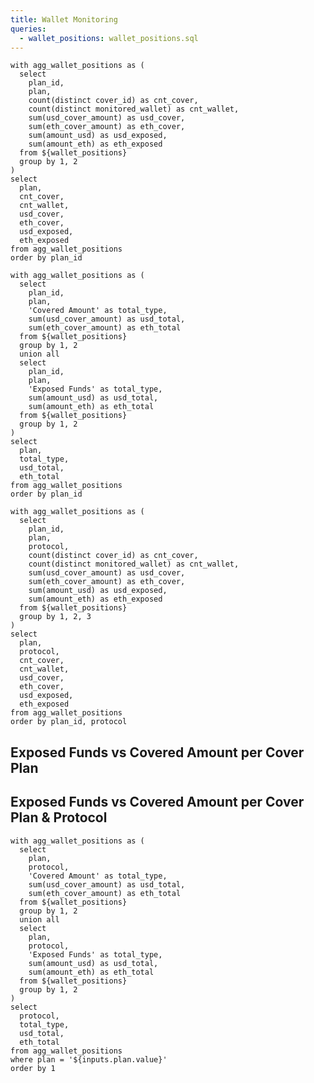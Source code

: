 ```yaml
---
title: Wallet Monitoring
queries:
  - wallet_positions: wallet_positions.sql
---
```


```plan_list
with agg_wallet_positions as (
  select
    plan_id,
    plan,
    count(distinct cover_id) as cnt_cover,
    count(distinct monitored_wallet) as cnt_wallet,
    sum(usd_cover_amount) as usd_cover,
    sum(eth_cover_amount) as eth_cover,
    sum(amount_usd) as usd_exposed,
    sum(amount_eth) as eth_exposed
  from ${wallet_positions}
  group by 1, 2
)
select
  plan,
  cnt_cover,
  cnt_wallet,
  usd_cover,
  eth_cover,
  usd_exposed,
  eth_exposed
from agg_wallet_positions
order by plan_id
```

```plan_stack
with agg_wallet_positions as (
  select
    plan_id,
    plan,
    'Covered Amount' as total_type,
    sum(usd_cover_amount) as usd_total,
    sum(eth_cover_amount) as eth_total
  from ${wallet_positions}
  group by 1, 2
  union all
  select
    plan_id,
    plan,
    'Exposed Funds' as total_type,
    sum(amount_usd) as usd_total,
    sum(amount_eth) as eth_total
  from ${wallet_positions}
  group by 1, 2
)
select
  plan,
  total_type,
  usd_total,
  eth_total
from agg_wallet_positions
order by plan_id
```

```plan_protocol_list
with agg_wallet_positions as (
  select
    plan_id,
    plan,
    protocol,
    count(distinct cover_id) as cnt_cover,
    count(distinct monitored_wallet) as cnt_wallet,
    sum(usd_cover_amount) as usd_cover,
    sum(eth_cover_amount) as eth_cover,
    sum(amount_usd) as usd_exposed,
    sum(amount_eth) as eth_exposed
  from ${wallet_positions}
  group by 1, 2, 3
)
select
  plan,
  protocol,
  cnt_cover,
  cnt_wallet,
  usd_cover,
  eth_cover,
  usd_exposed,
  eth_exposed
from agg_wallet_positions
order by plan_id, protocol
```

## Exposed Funds vs Covered Amount per Cover Plan

<DataTable data={plan_list}>
  <Column id=plan title="plan"/>
  <Column id=cnt_cover title="# covers" />
  <Column id=cnt_wallet title="# wallets" />
  <Column id=usd_cover title="cover ($)" />
  <Column id=eth_cover title="cover (Ξ)" />
  <Column id=usd_exposed title="funds exposed ($)" />
  <Column id=eth_exposed title="funds exposed (Ξ)" />
</DataTable>

<Tabs>
  <Tab label='USD'>
    <BarChart 
      data={plan_stack}
      title='Totals'
      x=plan
      y=usd_total
      series=total_type
      swapXY=true
    />
    <BarChart 
      data={plan_stack}
      title='% Share'
      x=plan
      y=usd_total
      series=total_type
      type=stacked100
      labels=true
      swapXY=true
    />
  </Tab>
  <Tab label='ETH'>
    <BarChart 
      data={plan_stack}
      title='Totals'
      x=plan
      y=eth_total
      series=total_type
      swapXY=true
    />
    <BarChart 
      data={plan_stack}
      title="% Share"
      x=plan
      y=eth_total
      series=total_type
      type=stacked100
      labels=true
      swapXY=true
    />
  </Tab>
</Tabs>

## Exposed Funds vs Covered Amount per Cover Plan & Protocol

<DataTable data={plan_protocol_list}>
  <Column id=plan title="plan" />
  <Column id=protocol title="protocol"/>
  <Column id=cnt_cover title="# covers" />
  <Column id=cnt_wallet title="# wallets" />
  <Column id=usd_cover title="cover ($)" />
  <Column id=eth_cover title="cover (Ξ)" />
  <Column id=usd_exposed title="funds exposed ($)" />
  <Column id=eth_exposed title="funds exposed (Ξ)" />
</DataTable>

<Dropdown name=plan title="Select Plan" defaultValue="Entry Cover">
    <DropdownOption value="Entry Cover"/>
    <DropdownOption value="Essential Cover"/>
    <DropdownOption value="Elite Cover"/>
</Dropdown>

```protocol_stack
with agg_wallet_positions as (
  select
    plan,
    protocol,
    'Covered Amount' as total_type,
    sum(usd_cover_amount) as usd_total,
    sum(eth_cover_amount) as eth_total
  from ${wallet_positions}
  group by 1, 2
  union all
  select
    plan,
    protocol,
    'Exposed Funds' as total_type,
    sum(amount_usd) as usd_total,
    sum(amount_eth) as eth_total
  from ${wallet_positions}
  group by 1, 2
)
select
  protocol,
  total_type,
  usd_total,
  eth_total
from agg_wallet_positions
where plan = '${inputs.plan.value}'
order by 1
```

<Tabs>
  <Tab label='USD'>
    <BarChart 
      data={protocol_stack}
      title='Totals'
      x=protocol
      y=usd_total
      series=total_type
      swapXY=true
    />
    <BarChart 
      data={protocol_stack}
      title='% Share'
      x=protocol
      y=usd_total
      series=total_type
      type=stacked100
      labels=true
      swapXY=true
    />
  </Tab>
  <Tab label='ETH'>
    <BarChart 
      data={protocol_stack}
      title='Totals'
      x=protocol
      y=eth_total
      series=total_type
      swapXY=true
    />
    <BarChart 
      data={protocol_stack}
      title="% Share"
      x=protocol
      y=eth_total
      series=total_type
      type=stacked100
      labels=true
      swapXY=true
    />
  </Tab>
</Tabs>
